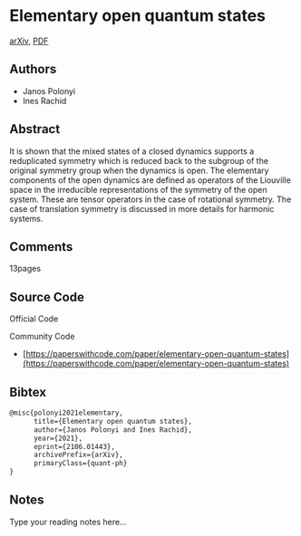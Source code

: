 
# Elementary open quantum states

[arXiv](https://arxiv.org/abs/2106.01443), [PDF](https://arxiv.org/pdf/2106.01443.pdf)

## Authors

- Janos Polonyi
- Ines Rachid

## Abstract

It is shown that the mixed states of a closed dynamics supports a reduplicated symmetry which is reduced back to the subgroup of the original symmetry group when the dynamics is open. The elementary components of the open dynamics are defined as operators of the Liouville space in the irreducible representations of the symmetry of the open system. These are tensor operators in the case of rotational symmetry. The case of translation symmetry is discussed in more details for harmonic systems.

## Comments

13pages

## Source Code

Official Code



Community Code

- [https://paperswithcode.com/paper/elementary-open-quantum-states](https://paperswithcode.com/paper/elementary-open-quantum-states)

## Bibtex

```tex
@misc{polonyi2021elementary,
      title={Elementary open quantum states}, 
      author={Janos Polonyi and Ines Rachid},
      year={2021},
      eprint={2106.01443},
      archivePrefix={arXiv},
      primaryClass={quant-ph}
}
```

## Notes

Type your reading notes here...

